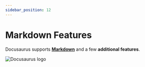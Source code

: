 ```yaml
---
sidebar_position: 12
---
```


# Markdown Features


Docusaurus supports **[Markdown](https://daringfireball.net/projects/markdown/syntax)** and a few **additional features**.

![Docusaurus logo](/img/docusaurus.png)
